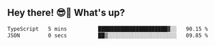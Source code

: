## Hey there! 😎👋 What's up?

<!--START_SECTION:waka-->

```txt
TypeScript   5 mins          ██████████████████████▓░░   90.15 %
JSON         0 secs          ██▒░░░░░░░░░░░░░░░░░░░░░░   09.85 %
```

<!--END_SECTION:waka-->
